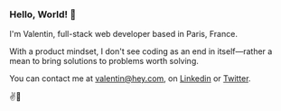 ### Hello, World! 👋

I'm Valentin, full-stack web developer based in Paris, France.

With a product mindset, I don't see coding as an end in itself—rather a mean to bring solutions to problems worth solving.

You can contact me at valentin@hey.com, on [Linkedin](https://linkedin.com/in/valentindotxyz) or [Twitter](https://twitter.com/valentindotxyz).

✌️🌈
